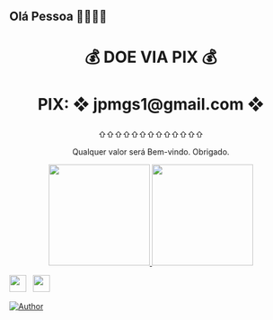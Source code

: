 
## Olá Pessoa 👋👀👀👀

<h1>
<p align="center"> 💰 DOE VIA PIX 💰 </p>
</h1>
<h1><p align="center"> <b> 
PIX: ❖ jpmgs1@gmail.com ❖
</h1></b></p>
<p align="center">⇧⇧⇧⇧⇧⇧⇧⇧⇧⇧⇧⇧⇧</p>
<p align="center"> Qualquer valor será Bem-vindo. Obrigado. </p>

<div align="center">
  <a href="https://github.com/jpmgs1">
  <img height="180em" src="https://github-readme-stats.vercel.app/api?username=jpmgs1&show_icons=true&theme=merko&include_all_commits=true&count_private=true"/>
   
 <img height="180em" src="https://github-readme-stats.vercel.app/api/top-langs/?username=jpmgs1&layout=compact&langs_count=7&theme=merko"/>
</div>
</p>
</p>
<p align='left'>
   <a href="https://wa.me/5584988360022"><img height="30" src="https://c.top4top.io/p_1837yybbf0.jpeg"></a>&nbsp;&nbsp;
   <a href="https://instagram.com/jpmgs"><img height="30" src="https://raw.githubusercontent.com/TobyG74/TobyG74/main/instagram.jpg"></a>
</P>
</P>
<p align="left">
<a href="https://github.com/jpmgs1"><img title="Author" src="https://img.shields.io/badge/Autor-jpmgs1-blue.svg?style=for-the-badge&logo=github"></a>
</p>





